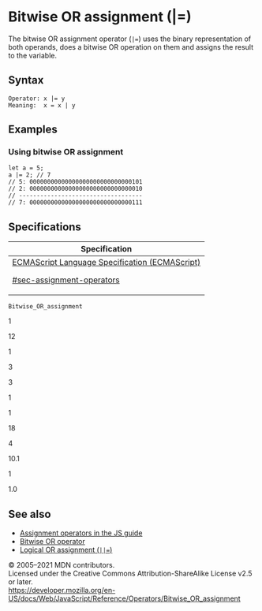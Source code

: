 # Bitwise OR assignment (|=)

The bitwise OR assignment operator (`|=`) uses the binary representation of both operands, does a bitwise OR operation on them and assigns the result to the variable.

## Syntax

    Operator: x |= y
    Meaning:  x = x | y

## Examples

### Using bitwise OR assignment

    let a = 5;
    a |= 2; // 7
    // 5: 00000000000000000000000000000101
    // 2: 00000000000000000000000000000010
    // -----------------------------------
    // 7: 00000000000000000000000000000111

## Specifications

<table>
<thead>
<tr class="header">
<th>Specification</th>
</tr>
</thead>
<tbody>
<tr class="odd">
<td>
<a href="https://tc39.es/ecma262/#sec-assignment-operators">ECMAScript Language Specification (ECMAScript) 
<br/>

<span class="small">#sec-assignment-operators</span>
</a>
</td>
</tr>
</tbody>
</table>

`Bitwise_OR_assignment`

1

12

1

3

3

1

1

18

4

10.1

1

1.0

## See also

-   [Assignment operators in the JS guide](https://developer.mozilla.org/en-US/docs/Web/JavaScript/Guide/Expressions_and_Operators#assignment)
-   [Bitwise OR operator](bitwise_or)
-   [Logical OR assignment (`||=`)](logical_or_assignment)

© 2005–2021 MDN contributors.  
Licensed under the Creative Commons Attribution-ShareAlike License v2.5 or later.  
<a href="https://developer.mozilla.org/en-US/docs/Web/JavaScript/Reference/Operators/Bitwise_OR_assignment" class="_attribution-link">https://developer.mozilla.org/en-US/docs/Web/JavaScript/Reference/Operators/Bitwise_OR_assignment</a>
